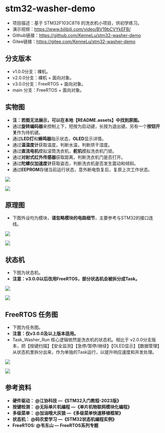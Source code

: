 # stm32-washer-demo
- 项目描述：基于 STM32F103C8T6 的洗衣机小项目，供初学练习。
- 演示视频：https://www.bilibili.com/video/BV19bCVYkEFB/
- Github链接：https://github.com/KenneLu/stm32-washer-demo
- Gitee链接：https://gitee.com/KenneLu/stm32-washer-demo



## 分支版本

- v1.0.0分支：裸机。
- v2.0.0分支：裸机 + 面向对象。
- v3.0.0分支：FreeRTOS + 面向对象。
-  main 分支：FreeRTOS + 面向对象。



## 实物图

- **注：若图无法展示，可以在本地【README.assets】中找到原图。**
- 通过**旋转编码器**来控制上下，短按为启动键，长按为退出键。另有一个**按钮开关**作为待机键。
- 通过**LED灯**和**蜂鸣器**指示状态，**OLED**显示详情。
- 通过**温湿度计**获取温度，判断水温，判断烘干湿度。
- 通过**直流电机**模拟滚筒洗衣机，**舵机**模拟洗衣机门锁。
- 通过**对射式红外传感器**获取距离，判断洗衣机门是否打开。
- 通过**陀螺仪加速度计**获取姿态，判断洗衣机是否发生震动和倾斜。
- 通过**EEPROM**存储当前运行状态，意外断电恢复后，复原上次工作状态。

![](https://github.com/KenneLu/stm32-washer-demo/blob/main/README.assets/Img2.jpg)

![](\README.assets\Img2.jpg)



## 原理图

- 下图外设均为模块，**请忽略模块的电路细节**，主要参考与STM32的接口连线。

![](https://github.com/KenneLu/stm32-washer-demo/blob/main/README.assets/Img1.jpg)

![](\README.assets\Img1.jpg)



## 状态机

- 下图为状态机。
- **注意：v3.0.0以后改用FreeRTOS，部分状态机会被拆分成Task。**

![](https://github.com/KenneLu/stm32-washer-demo/blob/main/README.assets/Img3.jpg)

![](\README.assets\Img3.jpg)



## FreeRTOS 任务图

- 下图为任务图。
- **注意：仅v3.0.0及以上版本适用。**
- Task_Washer_Run 核心逻辑依然是洗衣机的状态机。相比于 v2.0.0分支版本，把【按键扫描】【安全监测】【急停/暂停/继续】【OLED显示】【数据管理】从状态机里拆分出来，作为单独的Task运行，以提升响应速度和并发处理。

![](https://github.com/KenneLu/stm32-washer-demo/blob/main/README.assets/Img4.jpg)

![](\README.assets\Img4.jpg)



## 参考资料

- **硬件驱动：  @江协科技 —《STM32入门教程-2023版》**
- **按键检测：  @无际单片机编程 —《单片机物联网模块化编程》**
- **多级菜单：  @加油哦大灰狼 —《多级菜单快速移植框架》**    
- **状态机：      @码农爱学习 —《STM32状态机编程实例》**    
- **FreeRTOS:  @韦东山 — FreeRTOS系列专题**

